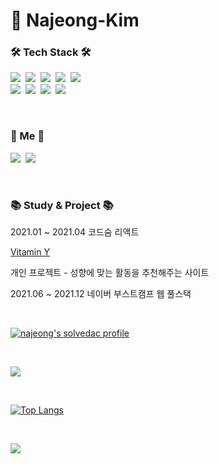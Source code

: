 <h1>🍌 Najeong-Kim</h1>

<h3>🛠 Tech Stack 🛠</h3>

<p>
  <img src="https://img.shields.io/badge/JavaScript-f7df1e?style=flat-square&logo=javascript&logoColor=white"/></a>&nbsp 
  <img src="https://img.shields.io/badge/HTML5-e34f26?style=flat-square&logo=html5&logoColor=white"/></a>&nbsp
  <img src="https://img.shields.io/badge/CSS3-1572B6?style=flat-square&logo=css3&logoColor=white"/></a>&nbsp
  <img src="https://img.shields.io/badge/React-61DAFB?style=flat-square&logo=React&logoColor=white"/></a>&nbsp
  <img src="https://img.shields.io/badge/Jest-C21325?style=flat-square&logo=Jest&logoColor=white"/></a>&nbsp
  <br>
  <img src="https://img.shields.io/badge/Git-F05032?style=flat-square&logo=Git&logoColor=white"/></a>&nbsp
  <img src="https://img.shields.io/badge/Node.js-339933?style=flat-square&logo=Node.js&logoColor=white"/></a>&nbsp
  <img src="https://img.shields.io/badge/MySQL-4479A1?style=flat-square&logo=MySQL&logoColor=white"/></a>&nbsp
  <img src="https://img.shields.io/badge/styled--components-DB7093?style=flat-square&logo=styled-components&logoColor=white"/></a>&nbsp
</p>

<br>

<h3> 🐣 Me 🐣 </h3>
<p>
    <!--
  <a href="https://bananajeong.tistory.com/"><img src="https://img.shields.io/badge/Tech%20Blog-11B48A?style=flat-square&logo=Vimeo&logoColor=white&link=https://bananajeong.tistory.com/"/></a>&nbsp
-->
  <a href="https://bananajeong.tistory.com/"><img src="https://img.shields.io/badge/Tech%20Blog-11B48A?style=flat-square&logo=Vimeo&logoColor=white&link=https://bananajeong.tistory.com/"/></a>&nbsp
  <a href="mailto:atpeoe1023@gmail.com"><img src="https://img.shields.io/badge/Gmail-d14836?style=flat-square&logo=Gmail&logoColor=white&link=atpeoe1023@gmail.com"/></a>
</p>

<br>

<h3> 📚 Study & Project 📚 </h3>

<p>2021.01 ~ 2021.04 코드숨 리액트</p>
<a href="http://vitamin-y.today">Vitamin Y</a>
<p>개인 프로젝트 - 성향에 맞는 활동을 추천해주는 사이트</p>
<p>2021.06 ~ 2021.12 네이버 부스트캠프 웹 풀스택</p>

<br>

[![najeong's solvedac profile](http://mazassumnida.wtf/api/v2/generate_badge?boj=mecd)](https://solved.ac/profile/mecd)

<br>

<p>
  <img src="https://github-readme-stats.vercel.app/api?username=Najeong-Kim&show_icons=true&theme=flag-india&count_private=true"/>
</p>

<br>

[![Top Langs](https://github-readme-stats.vercel.app/api/top-langs/?username=anuraghazra&layout=compact)](https://github.com/Najeong-Kim/Najeong-Kim)

<br>

<p>
  <a href="https://hits.seeyoufarm.com"><img src="https://hits.seeyoufarm.com/api/count/incr/badge.svg?url=https://github.com/Najeong-Kim/hit-counter&count_bg=%23FFB100&title_bg=%23555555&icon=&icon_color=%23E7E7E7&title=hits&edge_flat=false"/></a>
</p>
